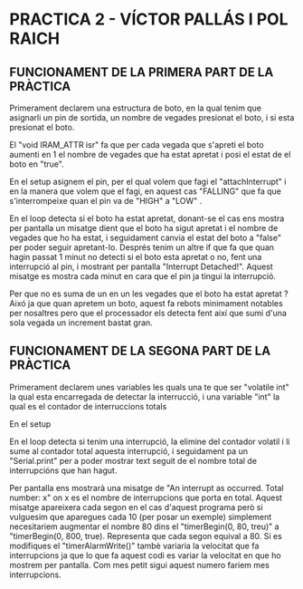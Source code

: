 # PRACTICA 2 - VÍCTOR PALLÁS I POL RAICH

## FUNCIONAMENT DE LA PRIMERA PART DE LA PRÀCTICA
Primerament declarem una estructura de boto, en la qual tenim que asignarli un pin de sortida, un nombre de vegades presionat el boto, i si esta presionat el boto.

El "void IRAM_ATTR isr" fa que per cada vegada que s'apreti el boto aumenti en 1 el nombre de vegades que ha estat apretat i posi el estat de el boto en "true".

En el setup asignem el pin, per el qual volem que fagi el "attachInterrupt" i en la manera que volem que el fagi, en aquest cas "FALLING" que fa que s'interrompeixe quan el pin va de "HIGH" a "LOW" .

En el loop detecta si el boto ha estat apretat, donant-se el cas ens mostra per pantalla un misatge dient que el boto ha sigut apretat i el nombre de vegades que ho ha estat, i seguidament canvia el estat del boto a "false" per poder seguir apretant-lo.
Després tenim un altre if que fa que quan hagin passat 1 minut no detecti si el boto esta apretat o no, fent una interrupció al pin, i mostrant per pantalla "Interrupt Detached!". Aquest misatge es mostra cada  minut en cara que el pin ja tingui la interrupció.


Per que no es suma de un en un les vegades que el boto ha estat apretat ?
Aixó ja que quan apretem un boto, aquest fa rebots minimament notables per nosaltres pero que el processador els detecta fent així que sumi d'una sola vegada un increment bastat gran.



## FUNCIONAMENT DE LA SEGONA PART DE LA PRÀCTICA
Primerament declarem unes variables les quals una te que ser "volatile int" la qual esta encarregada de detectar la interrucció, i una variable "int" la qual es el contador de interruccions totals

En el setup 

En el loop detecta si tenim una interrupció, la elimine del contador volatil i li sume al contador total aquesta interrupció, i seguidament pa un "Serial.print" per a poder mostrar text seguit de el nombre total de interrupcións que han hagut.

Per pantalla ens mostrarà una misatge de "An interrupt as occurred. Total number: x" on x es el nombre de interrupcions que porta en total. Aquest misatge apareixera cada segon en el cas d'aquest programa però si vulguesim que aparegues cada 10 (per posar un exemple) simplement necesitariem augmentar el nombre 80 dins el "timerBegin(0, 80, treu)" a "timerBegin(0, 800, true).
Representa que cada segon equival a 80.
Si es modifiques el "timerAlarmWrite()" tambè variaria la velocitat que fa interrupcions ja que lo que fa aquest codi es variar la velocitat en que ho mostrem per pantalla. Com mes petit sigui aquest numero fariem mes interrupcions.
